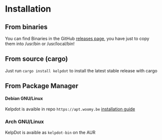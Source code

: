 # Installation

## From binaries

You can find Binaries in the GitHub [releases page](https://github.com/Woomymy/kelp/releases), you have just to copy them into /usr/bin or /usr/local/bin!

## From source (cargo)

Just run `cargo install kelpdot` to install the latest stable release with cargo

## From Package Manager

#### Debian GNU/Linux

Kelpdot is avaible in repo `https://apt.woomy.be` [installation guide](https://apt.woomy.be)

### Arch GNU/Linux

KelpDot is avaible as `kelpdot-bin` on the AUR

